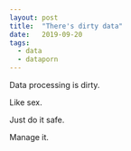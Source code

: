 ```yaml
---
layout: post
title:  "There's dirty data"
date:   2019-09-20
tags:
  - data
  - dataporn
---
```


Data processing is dirty.

Like sex.

Just do it safe.

Manage it.
